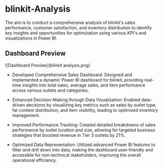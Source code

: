 # blinkit-Analysis
The aim is to conduct a comprehensive analysis of blinkit's sales performance, customer satisfaction, and inventory distribution to identify key insights and opportunities for optimization using various KPI's and visualizations in Power BI.

## Dashboard Preview

![Dashboard Preview](blinkit analysis.png)

- Developed Comprehensive Sales Dashboard: Designed and implemented a dynamic Power BI dashboard for blinkit,
providing real-time insights into total sales, average sales, and item performance across various outlets and categories.

- Enhanced Decision-Making through Data Visualization: Enabled data-driven decisions by visualizing key metrics such as
sales by outlet type, fat content distribution, and item visibility, leading to optimized inventory management.

- Improved Performance Tracking: Created detailed breakdowns of sales performance by outlet location and size, allowing
for targeted business strategies that boosted revenue in Tier 3 outlets by 21%.

- Optimized Data Representation: Utilized advanced Power BI features to filter and drill down into data, making the
dashboard user-friendly and accessible for non-technical stakeholders, improving the overall operational efficiency.

